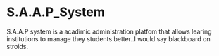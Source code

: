 # S.A.A.P_System
S.A.A.P system is a acadimic administration platfom that allows learing institutions to manage they students better..I would say blackboard on stroids.  
